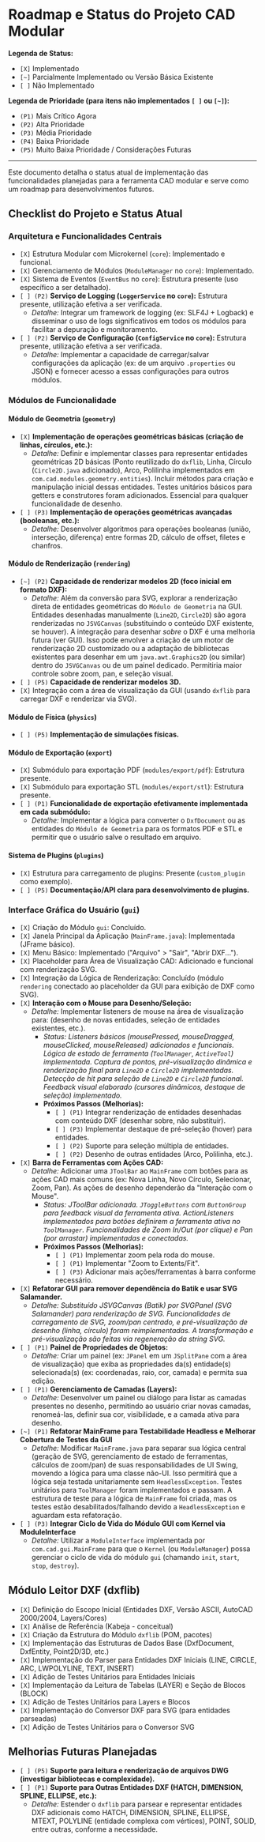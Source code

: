 # Roadmap e Status do Projeto CAD Modular

**Legenda de Status:**
- `[X]` Implementado
- `[~]` Parcialmente Implementado ou Versão Básica Existente
- `[ ]` Não Implementado

**Legenda de Prioridade (para itens não implementados `[ ]` ou `[~]`):**
- `(P1)` Mais Crítico Agora
- `(P2)` Alta Prioridade
- `(P3)` Média Prioridade
- `(P4)` Baixa Prioridade
- `(P5)` Muito Baixa Prioridade / Considerações Futuras

---

Este documento detalha o status atual de implementação das funcionalidades planejadas para a ferramenta CAD modular e serve como um roadmap para desenvolvimentos futuros.

## Checklist do Projeto e Status Atual

### Arquitetura e Funcionalidades Centrais
- `[X]` Estrutura Modular com Microkernel (`core`): Implementado e funcional.
- `[X]` Gerenciamento de Módulos (`ModuleManager` no `core`): Implementado.
- `[X]` Sistema de Eventos (`EventBus` no `core`): Estrutura presente (uso específico a ser detalhado).
- `[ ] (P2)` **Serviço de Logging (`LoggerService` no `core`):** Estrutura presente, utilização efetiva a ser verificada.
  - *Detalhe:* Integrar um framework de logging (ex: SLF4J + Logback) e disseminar o uso de logs significativos em todos os módulos para facilitar a depuração e monitoramento.
- `[ ] (P2)` **Serviço de Configuração (`ConfigService` no `core`):** Estrutura presente, utilização efetiva a ser verificada.
  - *Detalhe:* Implementar a capacidade de carregar/salvar configurações da aplicação (ex: de um arquivo `.properties` ou JSON) e fornecer acesso a essas configurações para outros módulos.

### Módulos de Funcionalidade

#### Módulo de Geometria (`geometry`)
- `[X]` **Implementação de operações geométricas básicas (criação de linhas, círculos, etc.):**
  - *Detalhe:* Definir e implementar classes para representar entidades geométricas 2D básicas (Ponto reutilizado do `dxflib`, Linha, Círculo (`Circle2D.java` adicionado), Arco, Polilinha implementados em `com.cad.modules.geometry.entities`). Incluir métodos para criação e manipulação inicial dessas entidades. Testes unitários básicos para getters e construtores foram adicionados. Essencial para qualquer funcionalidade de desenho.
- `[ ] (P3)` **Implementação de operações geométricas avançadas (booleanas, etc.):**
  - *Detalhe:* Desenvolver algoritmos para operações booleanas (união, interseção, diferença) entre formas 2D, cálculo de offset, filetes e chanfros.

#### Módulo de Renderização (`rendering`)
- `[~] (P2)` **Capacidade de renderizar modelos 2D (foco inicial em formato DXF):**
  - *Detalhe:* Além da conversão para SVG, explorar a renderização direta de entidades geométricas do `Módulo de Geometria` na GUI. Entidades desenhadas manualmente (`Line2D`, `Circle2D`) são agora renderizadas no `JSVGCanvas` (substituindo o conteúdo DXF existente, se houver). A integração para desenhar *sobre* o DXF é uma melhoria futura (ver GUI). Isso pode envolver a criação de um motor de renderização 2D customizado ou a adaptação de bibliotecas existentes para desenhar em um `java.awt.Graphics2D` (ou similar) dentro do `JSVGCanvas` ou de um painel dedicado. Permitiria maior controle sobre zoom, pan, e seleção visual.
- `[ ] (P5)` **Capacidade de renderizar modelos 3D.**
- `[X]` Integração com a área de visualização da GUI (usando `dxflib` para carregar DXF e renderizar via SVG).

#### Módulo de Física (`physics`)
- `[ ] (P5)` **Implementação de simulações físicas.**

#### Módulo de Exportação (`export`)
- `[X]` Submódulo para exportação PDF (`modules/export/pdf`): Estrutura presente.
- `[X]` Submódulo para exportação STL (`modules/export/stl`): Estrutura presente.
- `[ ] (P1)` **Funcionalidade de exportação efetivamente implementada em cada submódulo:**
  - *Detalhe:* Implementar a lógica para converter o `DxfDocument` ou as entidades do `Módulo de Geometria` para os formatos PDF e STL e permitir que o usuário salve o resultado em arquivo.

#### Sistema de Plugins (`plugins`)
- `[X]` Estrutura para carregamento de plugins: Presente (`custom_plugin` como exemplo).
- `[ ] (P5)` **Documentação/API clara para desenvolvimento de plugins.**

### Interface Gráfica do Usuário (`gui`)
- `[X]` Criação do Módulo `gui`: Concluído.
- `[X]` Janela Principal da Aplicação (`MainFrame.java`): Implementada (JFrame básico).
- `[X]` Menu Básico: Implementado ("Arquivo" > "Sair", "Abrir DXF...").
- `[X]` Placeholder para Área de Visualização CAD: Adicionado e funcional com renderização SVG.
- `[X]` Integração da Lógica de Renderização: Concluído (módulo `rendering` conectado ao placeholder da GUI para exibição de DXF como SVG).
- `[X]` **Interação com o Mouse para Desenho/Seleção:**
  - *Detalhe:* Implementar listeners de mouse na área de visualização para: (desenho de novas entidades, seleção de entidades existentes, etc.).
    - *Status: Listeners básicos (mousePressed, mouseDragged, mouseClicked, mouseReleased) adicionados e funcionais. Lógica de estado de ferramenta (`ToolManager`, `ActiveTool`) implementada. Captura de pontos, pré-visualização dinâmica e renderização final para `Line2D` e `Circle2D` implementadas. Detecção de hit para seleção de `Line2D` e `Circle2D` funcional. Feedback visual elaborado (cursores dinâmicos, destaque de seleção) implementado.*
    - **Próximos Passos (Melhorias):**
      - `[ ] (P1)` Integrar renderização de entidades desenhadas com conteúdo DXF (desenhar sobre, não substituir).
      - `[ ] (P3)` Implementar destaque de pré-seleção (hover) para entidades.
      - `[ ] (P2)` Suporte para seleção múltipla de entidades.
      - `[ ] (P2)` Desenho de outras entidades (Arco, Polilinha, etc.).
- `[X]` **Barra de Ferramentas com Ações CAD:**
  - *Detalhe:* Adicionar uma `JToolBar` ao `MainFrame` com botões para as ações CAD mais comuns (ex: Nova Linha, Novo Círculo, Selecionar, Zoom, Pan). As ações de desenho dependerão da "Interação com o Mouse".
    - *Status: JToolBar adicionada. `JToggleButtons` com `ButtonGroup` para feedback visual da ferramenta ativa. ActionListeners implementados para botões definirem a ferramenta ativa no `ToolManager`. Funcionalidades de Zoom In/Out (por clique) e Pan (por arrastar) implementadas e conectadas.*
    - **Próximos Passos (Melhorias):**
      - `[ ] (P1)` Implementar zoom pela roda do mouse.
      - `[ ] (P1)` Implementar "Zoom to Extents/Fit".
      - `[ ] (P3)` Adicionar mais ações/ferramentas à barra conforme necessário.
- `[X]` **Refatorar GUI para remover dependência do Batik e usar SVG Salamander.**
  - *Detalhe: Substituído JSVGCanvas (Batik) por SVGPanel (SVG Salamander) para renderização de SVG. Funcionalidades de carregamento de SVG, zoom/pan centrado, e pré-visualização de desenho (linha, círculo) foram reimplementadas. A transformação e pré-visualização são feitas via regeneração da string SVG.*
- `[ ] (P1)` **Painel de Propriedades de Objetos:**
  - *Detalhe:* Criar um painel (ex: `JPanel` em um `JSplitPane` com a área de visualização) que exiba as propriedades da(s) entidade(s) selecionada(s) (ex: coordenadas, raio, cor, camada) e permita sua edição.
- `[ ] (P1)` **Gerenciamento de Camadas (Layers):**
  - *Detalhe:* Desenvolver um painel ou diálogo para listar as camadas presentes no desenho, permitindo ao usuário criar novas camadas, renomeá-las, definir sua cor, visibilidade, e a camada ativa para desenho.
- `[~] (P1)` **Refatorar MainFrame para Testabilidade Headless e Melhorar Cobertura de Testes da GUI**
  - *Detalhe:* Modificar `MainFrame.java` para separar sua lógica central (geração de SVG, gerenciamento de estado de ferramentas, cálculos de zoom/pan) de suas responsabilidades de UI Swing, movendo a lógica para uma classe não-UI. Isso permitirá que a lógica seja testada unitariamente sem `HeadlessException`. Testes unitários para `ToolManager` foram implementados e passam. A estrutura de teste para a lógica de `MainFrame` foi criada, mas os testes estão desabilitados/falhando devido a `HeadlessException` e aguardam esta refatoração.
- `[ ] (P3)` **Integrar Ciclo de Vida do Módulo GUI com Kernel via ModuleInterface**
  - *Detalhe:* Utilizar a `ModuleInterface` implementada por `com.cad.gui.MainFrame` para que o `Kernel` (ou `ModuleManager`) possa gerenciar o ciclo de vida do módulo `gui` (chamando `init`, `start`, `stop`, `destroy`).

## Módulo Leitor DXF (dxflib)
- `[X]` Definição do Escopo Inicial (Entidades DXF, Versão ASCII, AutoCAD 2000/2004, Layers/Cores)
- `[X]` Análise de Referência (Kabeja - conceitual)
- `[X]` Criação da Estrutura do Módulo `dxflib` (POM, pacotes)
- `[X]` Implementação das Estruturas de Dados Base (DxfDocument, DxfEntity, Point2D/3D, etc.)
- `[X]` Implementação do Parser para Entidades DXF Iniciais (LINE, CIRCLE, ARC, LWPOLYLINE, TEXT, INSERT)
- `[X]` Adição de Testes Unitários para Entidades Iniciais
- `[X]` Implementação da Leitura de Tabelas (LAYER) e Seção de Blocos (BLOCK)
- `[X]` Adição de Testes Unitários para Layers e Blocos
- `[X]` Implementação do Conversor DXF para SVG (para entidades parseadas)
- `[X]` Adição de Testes Unitários para o Conversor SVG

## Melhorias Futuras Planejadas
- `[ ] (P5)` **Suporte para leitura e renderização de arquivos DWG (investigar bibliotecas e complexidade).**
- `[ ] (P1)` **Suporte para Outras Entidades DXF (HATCH, DIMENSION, SPLINE, ELLIPSE, etc.):**
  - *Detalhe:* Estender o `dxflib` para parsear e representar entidades DXF adicionais como HATCH, DIMENSION, SPLINE, ELLIPSE, MTEXT, POLYLINE (entidade complexa com vértices), POINT, SOLID, entre outras, conforme a necessidade.
